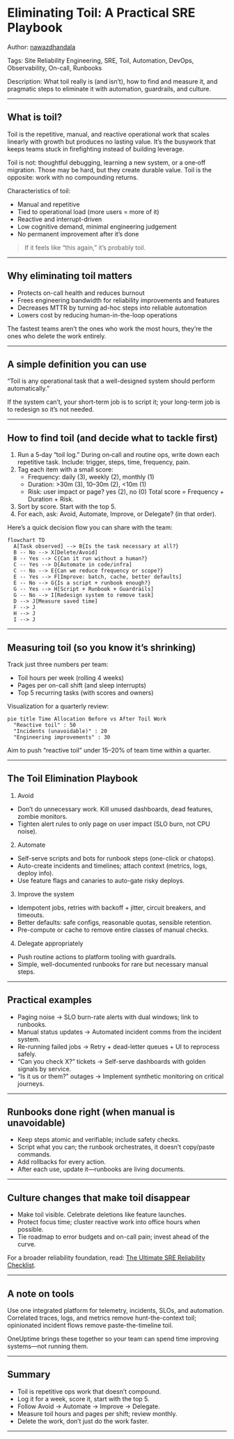 # Eliminating Toil: A Practical SRE Playbook

Author: [nawazdhandala](https://www.github.com/nawazdhandala)

Tags: Site Reliability Engineering, SRE, Toil, Automation, DevOps, Observability, On-call, Runbooks

Description: What toil really is (and isn’t), how to find and measure it, and pragmatic steps to eliminate it with automation, guardrails, and culture.

---

## What is toil?

Toil is the repetitive, manual, and reactive operational work that scales linearly with growth but produces no lasting value. It’s the busywork that keeps teams stuck in firefighting instead of building leverage.

Toil is not: thoughtful debugging, learning a new system, or a one‑off migration. Those may be hard, but they create durable value. Toil is the opposite: work with no compounding returns.

Characteristics of toil:
- Manual and repetitive
- Tied to operational load (more users = more of it)
- Reactive and interrupt-driven
- Low cognitive demand, minimal engineering judgement
- No permanent improvement after it’s done

> If it feels like “this again,” it’s probably toil.

---

## Why eliminating toil matters

- Protects on-call health and reduces burnout
- Frees engineering bandwidth for reliability improvements and features
- Decreases MTTR by turning ad-hoc steps into reliable automation
- Lowers cost by reducing human-in-the-loop operations

The fastest teams aren’t the ones who work the most hours, they’re the ones who delete the work entirely.

---

## A simple definition you can use

“Toil is any operational task that a well-designed system should perform automatically.”

If the system can’t, your short-term job is to script it; your long-term job is to redesign so it’s not needed.

---

## How to find toil (and decide what to tackle first)

1. Run a 5‑day “toil log.” During on‑call and routine ops, write down each repetitive task. Include: trigger, steps, time, frequency, pain.
2. Tag each item with a small score:
   - Frequency: daily (3), weekly (2), monthly (1)
   - Duration: >30m (3), 10–30m (2), <10m (1)
   - Risk: user impact or page? yes (2), no (0)
   Total score = Frequency + Duration + Risk.
3. Sort by score. Start with the top 5.
4. For each, ask: Avoid, Automate, Improve, or Delegate? (in that order).

Here’s a quick decision flow you can share with the team:

```mermaid
flowchart TD
  A[Task observed] --> B{Is the task necessary at all?}
  B -- No --> X[Delete/Avoid]
  B -- Yes --> C{Can it run without a human?}
  C -- Yes --> D[Automate in code/infra]
  C -- No --> E{Can we reduce frequency or scope?}
  E -- Yes --> F[Improve: batch, cache, better defaults]
  E -- No --> G{Is a script + runbook enough?}
  G -- Yes --> H[Script + Runbook + Guardrails]
  G -- No --> I[Redesign system to remove task]
  D --> J[Measure saved time]
  F --> J
  H --> J
  I --> J
```

---

## Measuring toil (so you know it’s shrinking)

Track just three numbers per team:
- Toil hours per week (rolling 4 weeks)
- Pages per on-call shift (and sleep interrupts)
- Top 5 recurring tasks (with scores and owners)

Visualization for a quarterly review:

```mermaid
pie title Time Allocation Before vs After Toil Work
  "Reactive toil" : 50
  "Incidents (unavoidable)" : 20
  "Engineering improvements" : 30
```

Aim to push “reactive toil” under 15–20% of team time within a quarter.

---

## The Toil Elimination Playbook

1) Avoid
- Don’t do unnecessary work. Kill unused dashboards, dead features, zombie monitors.
- Tighten alert rules to only page on user impact (SLO burn, not CPU noise).

2) Automate
- Self-serve scripts and bots for runbook steps (one-click or chatops).
- Auto-create incidents and timelines; attach context (metrics, logs, deploy info).
- Use feature flags and canaries to auto-gate risky deploys.

3) Improve the system
- Idempotent jobs, retries with backoff + jitter, circuit breakers, and timeouts.
- Better defaults: safe configs, reasonable quotas, sensible retention.
- Pre-compute or cache to remove entire classes of manual checks.

4) Delegate appropriately
- Push routine actions to platform tooling with guardrails.
- Simple, well-documented runbooks for rare but necessary manual steps.

---

## Practical examples

- Paging noise → SLO burn-rate alerts with dual windows; link to runbooks.
- Manual status updates → Automated incident comms from the incident system.
- Re-running failed jobs → Retry + dead-letter queues + UI to reprocess safely.
- “Can you check X?” tickets → Self-serve dashboards with golden signals by service.
- “Is it us or them?” outages → Implement synthetic monitoring on critical journeys.

---

## Runbooks done right (when manual is unavoidable)

- Keep steps atomic and verifiable; include safety checks.
- Script what you can; the runbook orchestrates, it doesn’t copy/paste commands.
- Add rollbacks for every action.
- After each use, update it—runbooks are living documents.

---

## Culture changes that make toil disappear

- Make toil visible. Celebrate deletions like feature launches.
- Protect focus time; cluster reactive work into office hours when possible.
- Tie roadmap to error budgets and on-call pain; invest ahead of the curve.

For a broader reliability foundation, read: [The Ultimate SRE Reliability Checklist](https://oneuptime.com/blog/post/2025-09-10-sre-checklist/view).

---

## A note on tools

Use one integrated platform for telemetry, incidents, SLOs, and automation. Correlated traces, logs, and metrics remove hunt-the-context toil; opinionated incident flows remove paste-the-timeline toil.

OneUptime brings these together so your team can spend time improving systems—not running them.

---

## Summary

- Toil is repetitive ops work that doesn’t compound.
- Log it for a week, score it, start with the top 5.
- Follow Avoid → Automate → Improve → Delegate.
- Measure toil hours and pages per shift; review monthly.
- Delete the work, don’t just do the work faster.

---
